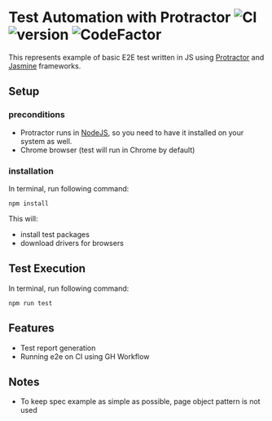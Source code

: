 # Test Automation with Protractor  ![CI](https://img.shields.io/github/workflow/status/pmicko/test-automation-protractor/E2E?label=e2e&logo=github) ![version](https://img.shields.io/github/package-json/dependency-version/pmicko/test-automation-protractor/protractor) ![CodeFactor](https://img.shields.io/codefactor/grade/github/pmicko/test-automation-protractor/master?color=%2B)
This represents example of basic E2E test written in JS using [Protractor](https://github.com/angular/protractor) and [Jasmine](https://jasmine.github.io/) frameworks.

## Setup

### preconditions
- Protractor runs in [NodeJS](https://nodejs.org/), so you need to have it installed on your system as well.
- Chrome browser (test will run in Chrome  by default)

### installation
In terminal, run following command:
```
npm install
```
This will:
- install test packages
- download drivers for browsers

## Test Execution 
In terminal, run following command:
```​
npm run test
```
## Features
- Test report generation
- Running e2e on CI using GH Workflow

## Notes
- To keep spec example as simple as possible, page object pattern is not used
